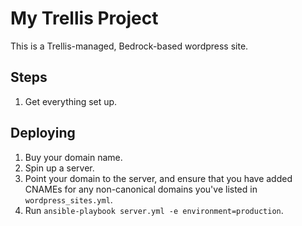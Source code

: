 # My Trellis Project

This is a Trellis-managed, Bedrock-based wordpress site.

## Steps

1. Get everything set up.


## Deploying

1. Buy your domain name.
2. Spin up a server.
3. Point your domain to the server, and ensure that you have added CNAMEs for
any non-canonical domains you've listed in `wordpress_sites.yml`.
4. Run `ansible-playbook server.yml -e environment=production`.
